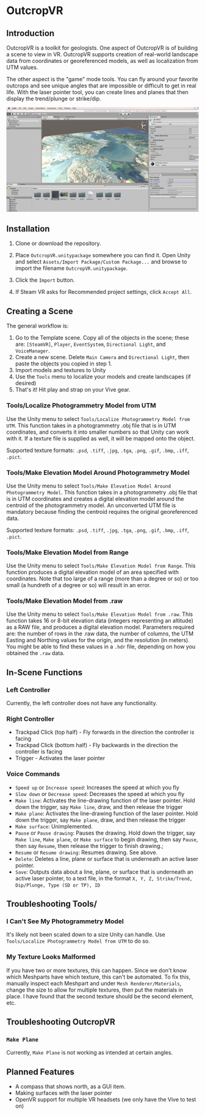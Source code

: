 # OutcropVR

## Introduction

OutcropVR is a toolkit for geologists.  One aspect of OutcropVR is of building a scene to view in VR.  OutcropVR supports creation of real-world landscape data from coordinates or georeferenced models, as well as localization from UTM values. 


The other aspect is the "game" mode tools.  You can fly around your favorite outcrops and see unique angles that are impossible or difficult to get in real life.  With the laser pointer tool, you can create lines and planes that then display the trend/plunge or strike/dip.  

![A Model of San Francisco Generated Through OutcropVR](/outcropVR-sf.png?raw=true "San Francisco")

## Installation

1. Clone or download the repository.

2. Place `OutcropVR.unitypackage` somewhere you can find it.  Open Unity and select `Assets/Import Package/Custom Package...` and browse to import the filename `OutcropVR.unitypackage`.

3. Click the `Import` button.

4. If Steam VR asks for Recommended project settings, click `Accept All`.

## Creating a Scene

The general workflow is:

1. Go to the Template scene.  Copy all of the objects in the scene; these are: `[SteamVR]`, `Player`, `EventSystem`, `Directional Light`, and `VoiceManager`.
2. Create a new scene.  Delete `Main Camera` and `Directional Light`, then paste the objects you copied in step 1.
3. Import models and textures to Unity
4. Use the `Tools` menu to localize your models and create landscapes (if desired)
5. That's it!  Hit play and strap on your Vive gear.

### Tools/Localize Photogrammetry Model from UTM

Use the Unity menu to select `Tools/Localize Photogrammetry Model from UTM`.
This function takes in a photogrammetry .obj file that is in UTM coordinates, and converts it into smaller numbers so that Unity can work with it.  If a texture file is supplied as well, it will be mapped onto the object.

Supported texture formats: `.psd`, `.tiff`, `.jpg`, `.tga`, `.png`, `.gif`, `.bmp`, `.iff`, `.pict`.

### Tools/Make Elevation Model Around Photogrammetry Model

Use the Unity menu to select `Tools/Make Elevation Model Around Photogrammetry Model`.  This function takes in a photogrammetry .obj file that is in UTM coordinates and creates a digital elevation model around the centroid of the photogrammetry model.  An unconverted UTM file is mandatory because finding the centroid requires the original georeferenced data.

Supported texture formats: `.psd`, `.tiff`, `.jpg`, `.tga`, `.png`, `.gif`, `.bmp`, `.iff`, `.pict`.

### Tools/Make Elevation Model from Range

Use the Unity menu to select `Tools/Make Elevation Model from Range`.  This function produces a digital elevation model of an area specified with coordinates.  Note that too large of a range (more than a degree or so) or too small (a hundreth of a degree or so) will result in an error.

### Tools/Make Elevation Model from .raw

Use the Unity menu to select `Tools/Make Elevation Model from .raw`.  This function takes 16 or 8-bit elevation data (integers representing an altitude) as a RAW file, and produces a digital elevation model.  Parameters required are: the number of rows in the .raw data, the number of columns, the UTM Easting and Northing values for the origin, and the resolution (in meters).  You might be able to find these values in a `.hdr` file, depending on how you obtained the `.raw` data.

## In-Scene Functions

### Left Controller

Currently, the left controller does not have any functionality.

### Right Controller

* Trackpad Click (top half) - Fly forwards in the direction the controller is facing
* Trackpad Click (bottom half) - Fly backwards in the direction the controller is facing
* Trigger - Activates the laser pointer

### Voice Commands

* `Speed up` or `Increase speed`: Increases the speed at which you fly
* `Slow down` or `Decrease speed`: Decreases the speed at which you fly
* `Make line`: Activates the line-drawing function of the laser pointer. Hold down the trigger, say `Make line`, draw, and then release the trigger 
* `Make plane`: Activates the line-drawing function of the laser pointer. Hold down the trigger, say `Make plane`, draw, and then release the trigger
* `Make surface`: Unimplemented.
* `Pause` or `Pause drawing`: Pauses the drawing.  Hold down the trigger, say `Make line`, `Make plane`, or `Make surface` to begin drawing, then say `Pause`, then say `Resume`, then release the trigger to finish drawing.;
* `Resume` or `Resume drawing`: Resumes drawing.  See above.
* `Delete`: Deletes a line, plane or surface that is underneath an active laser pointer.
* `Save`: Outputs data about a line, plane, or surface that is underneath an active laser pointer, to a text file, in the format `X, Y, Z, Strike/Trend, Dip/Plunge, Type (SD or TP), ID`

## Troubleshooting Tools/

### I Can't See My Photogrammetry Model

It's likely not been scaled down to a size Unity can handle.  Use `Tools/Localize Photogrammetry Model from UTM` to do so.

### My Texture Looks Malformed

If you have two or more textures, this can happen.  Since we don't know which Meshparts have which texture, this can't be automated.  To fix this, manually inspect each Meshpart and under `Mesh Renderer/Materials`, change the size to allow for multiple textures, then put the materials in place.  I have found that the second texture should be the second element, etc.

## Troubleshooting OutcropVR

### `Make Plane`
Currently, `Make Plane` is not working as intended at certain angles. 

## Planned Features

* A compass that shows north, as a GUI item.
* Making surfaces with the laser pointer
* OpenVR support for multiple VR headsets (we only have the Vive to test on)
